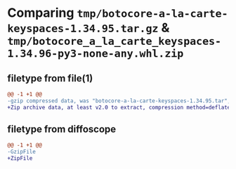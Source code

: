 # Comparing `tmp/botocore-a-la-carte-keyspaces-1.34.95.tar.gz` & `tmp/botocore_a_la_carte_keyspaces-1.34.96-py3-none-any.whl.zip`

## filetype from file(1)

```diff
@@ -1 +1 @@
-gzip compressed data, was "botocore-a-la-carte-keyspaces-1.34.95.tar", last modified: Wed May  1 01:06:26 2024, max compression
+Zip archive data, at least v2.0 to extract, compression method=deflate
```

## filetype from diffoscope

```diff
@@ -1 +1 @@
-GzipFile
+ZipFile
```

